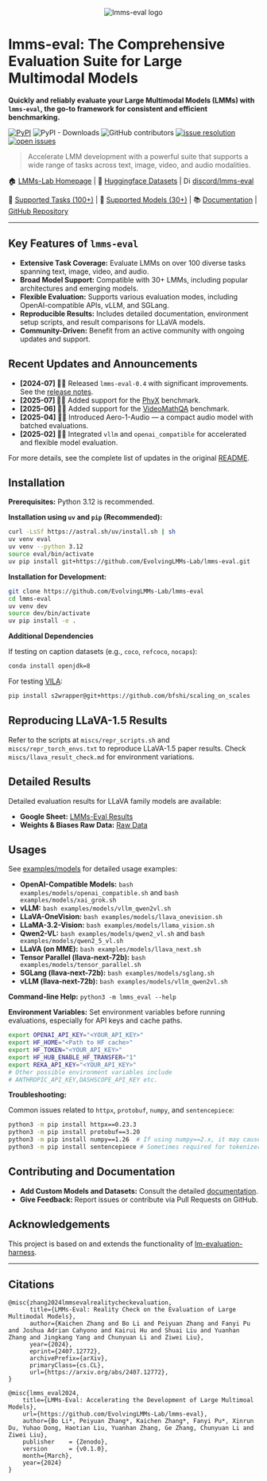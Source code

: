 <p align="center" width="70%">
<img src="https://i.postimg.com/KvkLzbF9/WX20241212-014400-2x.png" alt="lmms-eval logo">
</p>

# lmms-eval: The Comprehensive Evaluation Suite for Large Multimodal Models

**Quickly and reliably evaluate your Large Multimodal Models (LMMs) with `lmms-eval`, the go-to framework for consistent and efficient benchmarking.**

[![PyPI](https://img.shields.io/pypi/v/lmms-eval)](https://pypi.org/project/lmms-eval)
![PyPI - Downloads](https://img.shields.io/pypi/dm/lmms-eval)
![GitHub contributors](https://img.shields.io/github/contributors/EvolvingLMMs-Lab/lmms-eval)
[![issue resolution](https://img.shields.io/github/issues-closed-raw/EvolvingLMMs-Lab/lmms-eval)](https://github.com/EvolvingLMMs-Lab/lmms-eval/issues)
[![open issues](https://img.shields.io/github/issues-raw/EvolvingLMMs-Lab/lmms-eval)](https://github.com/EvolvingLMMs-Lab/lmms-eval/issues)

>  Accelerate LMM development with a powerful suite that supports a wide range of tasks across text, image, video, and audio modalities.

🏠 [LMMs-Lab Homepage](https://www.lmms-lab.com/) | 🤗 [Huggingface Datasets](https://huggingface.co/lmms-lab) | <a href="https://emoji.gg/emoji/1684-discord-thread"><img src="https://cdn3.emoji.gg/emojis/1684-discord-thread.png" width="14px" height="14px" alt="Discord_Thread"></a> [discord/lmms-eval](https://discord.gg/zdkwKUqrPy)

📖 [Supported Tasks (100+)](https://github.com/EvolvingLMMs-Lab/lmms-eval/blob/main/docs/current_tasks.md) | 🌟 [Supported Models (30+)](https://github.com/EvolvingLMMs-Lab/lmms-eval/tree/main/lmms_eval/models) | 📚 [Documentation](docs/README.md) |  [GitHub Repository](https://github.com/EvolvingLMMs-Lab/lmms-eval)

---

## Key Features of `lmms-eval`

*   **Extensive Task Coverage:** Evaluate LMMs on over 100 diverse tasks spanning text, image, video, and audio.
*   **Broad Model Support:**  Compatible with 30+ LMMs, including popular architectures and emerging models.
*   **Flexible Evaluation:** Supports various evaluation modes, including OpenAI-compatible APIs, vLLM, and SGLang.
*   **Reproducible Results:**  Includes detailed documentation, environment setup scripts, and result comparisons for LLaVA models.
*   **Community-Driven:** Benefit from an active community with ongoing updates and support.

## Recent Updates and Announcements

*   **[2024-07] 🚀🚀** Released `lmms-eval-0.4` with significant improvements. See the [release notes](https://github.com/EvolvingLMMs-Lab/lmms-eval/blob/main/docs/lmms-eval-0.4.md).
*   **[2025-07] 🎉🎉** Added support for the [PhyX](https://phyx-bench.github.io/) benchmark.
*   **[2025-06] 🎉🎉** Added support for the [VideoMathQA](https://mbzuai-oryx.github.io/VideoMathQA) benchmark.
*   **[2025-04] 🚀🚀** Introduced Aero-1-Audio — a compact audio model with batched evaluations.
*   **[2025-02] 🚀🚀** Integrated `vllm` and `openai_compatible` for accelerated and flexible model evaluation.

For more details, see the complete list of updates in the original [README](https://github.com/EvolvingLMMs-Lab/lmms-eval).

## Installation

**Prerequisites:**  Python 3.12 is recommended.

**Installation using `uv` and `pip` (Recommended):**

```bash
curl -LsSf https://astral.sh/uv/install.sh | sh
uv venv eval
uv venv --python 3.12
source eval/bin/activate
uv pip install git+https://github.com/EvolvingLMMs-Lab/lmms-eval.git
```

**Installation for Development:**

```bash
git clone https://github.com/EvolvingLMMs-Lab/lmms-eval
cd lmms-eval
uv venv dev
source dev/bin/activate
uv pip install -e .
```

**Additional Dependencies**

If testing on caption datasets (e.g., `coco`, `refcoco`, `nocaps`):

```bash
conda install openjdk=8
```

For testing [VILA](https://github.com/NVlabs/VILA):

```bash
pip install s2wrapper@git+https://github.com/bfshi/scaling_on_scales
```

## Reproducing LLaVA-1.5 Results

Refer to the scripts at `miscs/repr_scripts.sh` and `miscs/repr_torch_envs.txt` to reproduce LLaVA-1.5 paper results.  Check `miscs/llava_result_check.md` for environment variations.

## Detailed Results

Detailed evaluation results for LLaVA family models are available:

*   **Google Sheet:** [LMMs-Eval Results](https://docs.google.com/spreadsheets/d/1a5ImfdKATDI8T7Cwh6eH-bEsnQFzanFraFUgcS9KHWc/edit?usp=sharing)
*   **Weights & Biases Raw Data:** [Raw Data](https://docs.google.com/spreadsheets/d/1AvaEmuG4csSmXaHjgu4ei1KBMmNNW8wflOD_kkTDdv8/edit?usp=sharing)

## Usages

See [examples/models](examples/models) for detailed usage examples:

*   **OpenAI-Compatible Models:**  `bash examples/models/openai_compatible.sh` and `bash examples/models/xai_grok.sh`
*   **vLLM:**  `bash examples/models/vllm_qwen2vl.sh`
*   **LLaVA-OneVision:** `bash examples/models/llava_onevision.sh`
*   **LLaMA-3.2-Vision:** `bash examples/models/llama_vision.sh`
*   **Qwen2-VL:**  `bash examples/models/qwen2_vl.sh` and `bash examples/models/qwen2_5_vl.sh`
*   **LLaVA (on MME):** `bash examples/models/llava_next.sh`
*   **Tensor Parallel (llava-next-72b):** `bash examples/models/tensor_parallel.sh`
*   **SGLang (llava-next-72b):** `bash examples/models/sglang.sh`
*   **vLLM (llava-next-72b):** `bash examples/models/vllm_qwen2vl.sh`

**Command-line Help:** `python3 -m lmms_eval --help`

**Environment Variables:**
Set environment variables before running evaluations, especially for API keys and cache paths.

```bash
export OPENAI_API_KEY="<YOUR_API_KEY>"
export HF_HOME="<Path to HF cache>"
export HF_TOKEN="<YOUR_API_KEY>"
export HF_HUB_ENABLE_HF_TRANSFER="1"
export REKA_API_KEY="<YOUR_API_KEY>"
# Other possible environment variables include
# ANTHROPIC_API_KEY,DASHSCOPE_API_KEY etc.
```

**Troubleshooting:**

Common issues related to `httpx`, `protobuf`, `numpy`, and `sentencepiece`:

```bash
python3 -m pip install httpx==0.23.3
python3 -m pip install protobuf==3.20
python3 -m pip install numpy==1.26  # If using numpy==2.x, it may cause errors
python3 -m pip install sentencepiece # Sometimes required for tokenizer
```

## Contributing and Documentation

*   **Add Custom Models and Datasets:** Consult the detailed [documentation](docs/README.md).
*   **Give Feedback:**  Report issues or contribute via Pull Requests on GitHub.

## Acknowledgements

This project is based on and extends the functionality of [lm-evaluation-harness](https://github.com/EleutherAI/lm-evaluation-harness).

---

## Citations

```
@misc{zhang2024lmmsevalrealitycheckevaluation,
      title={LMMs-Eval: Reality Check on the Evaluation of Large Multimodal Models},
      author={Kaichen Zhang and Bo Li and Peiyuan Zhang and Fanyi Pu and Joshua Adrian Cahyono and Kairui Hu and Shuai Liu and Yuanhan Zhang and Jingkang Yang and Chunyuan Li and Ziwei Liu},
      year={2024},
      eprint={2407.12772},
      archivePrefix={arXiv},
      primaryClass={cs.CL},
      url={https://arxiv.org/abs/2407.12772},
}

@misc{lmms_eval2024,
    title={LMMs-Eval: Accelerating the Development of Large Multimoal Models},
    url={https://github.com/EvolvingLMMs-Lab/lmms-eval},
    author={Bo Li*, Peiyuan Zhang*, Kaichen Zhang*, Fanyi Pu*, Xinrun Du, Yuhao Dong, Haotian Liu, Yuanhan Zhang, Ge Zhang, Chunyuan Li and Ziwei Liu},
    publisher    = {Zenodo},
    version      = {v0.1.0},
    month={March},
    year={2024}
}